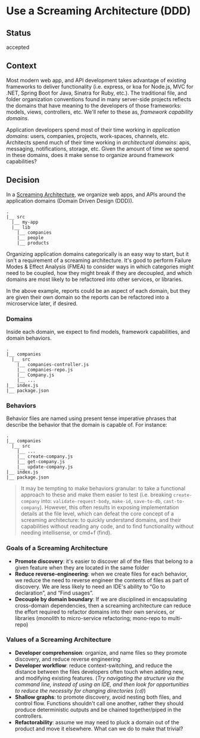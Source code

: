 # Use a Screaming Architecture (DDD)

## Status

accepted

## Context

Most modern web app, and API development takes advantage of existing frameworks to deliver functionality (i.e. express, or koa for Node.js, MVC for .NET, Spring Boot for Java, Sinatra for Ruby, etc.). The traditional file, and folder organization conventions found in many server-side projects reflects the domains that have meaning to the developers of those frameworks: models, views, controllers, etc. We'll refer to these as, _framework capability domains_.

Application developers spend most of their time working in _application domains_: users, companies, projects, work-spaces, channels, etc. Architects spend much of their time working in _architectural domains_: apis, messaging, notifications, storage, etc. Given the amount of time we spend in these domains, does it make sense to organize around framework capabilities?

## Decision

In a [Screaming Architecture](https://8thlight.com/blog/uncle-bob/2011/09/30/Screaming-Architecture.html), we organize web apps, and APIs around the application domains (Domain Driven Design (DDD)).

```
.
|__ src
  |__ my-app
  |__ lib
    |__ companies
    |__ people
    |__ products
```

Organizing application domains categorically is an easy way to start, but it isn't a requirement of a screaming architecture. It's good to perform Failure Modes & Effect Analysis (FMEA) to consider ways in which categories might need to be coupled, how they might break if they are decoupled, and which domains are most likely to be refactored into other services, or libraries.

In the above example, reports could be an aspect of each domain, but they are given their own domain so the reports can be refactored into a microservice later, if desired.

### Domains

Inside each domain, we expect to find models, framework capabilities, and domain behaviors.

```
.
|__ companies
  |__ src
    |__ companies-controller.js
    |__ companies-repo.js
    |__ Company.js
    |__ ...
|__ index.js
|__ package.json
```

### Behaviors

Behavior files are named using present tense imperative phrases that describe the behavior that the domain is capable of. For instance:

```
.
|__ companies
  |__ src
    |__ ...
    |__ create-company.js
    |__ get-company.js
    |__ update-company.js
|__ index.js
|__ package.json
```

> It may be tempting to make behaviors granular: to take a functional approach to these and make them easier to test (i.e. breaking `create-company` into: `validate-request-body`, `make-id`, `save-to-db`, `cast-to-company`). However, this often results in exposing implementation details at the file level, which can defeat the core concept of a screaming architecture: to quickly understand domains, and their capabilities without reading any code, and to find functionality without needing intellisense, or cmd+f (find).

### Goals of a Screaming Architecture

-   **Promote discovery**: it's easier to discover all of the files that belong to a given feature when they are located in the same folder
-   **Reduce reverse-engineering**: when we create files for each behavior, we reduce the need to reverse engineer the contents of files as part of discovery. We are less likely to need an IDE's ability to “Go to declaration”, and “Find usages”.
-   **Decouple by domain boundary**: If we are disciplined in encapsulating cross-domain dependencies, then a screaming architecture can reduce the effort required to refactor domains into their own services, or libraries (monolith to micro-service refactoring; mono-repo to multi-repo)

### Values of a Screaming Architecture

-   **Developer comprehension**: organize, and name files so they promote discovery, and reduce reverse engineering
-   **Developer workflow**: reduce context-switching, and reduce the distance between the files developers often touch when adding new, and modifying existing features. (_Try navigating the structure via the command line, instead of using an IDE, and then look for opportunities to reduce the necessity for changing directories (`cd`)_)
-   **Shallow graphs**: to promote discovery, avoid nesting both files, and control flow. Functions shouldn't call one another, rather they should produce deterministic outputs and be chained together/piped in the controllers.
-   **Refactorability**: assume we may need to pluck a domain out of the product and move it elsewhere. What can we do to make that trivial?
